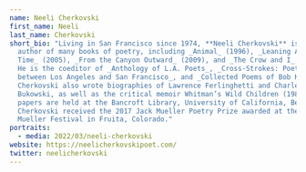 ```yaml
---
name: Neeli Cherkovski
first_name: Neeli
last_name: Cherkovski
short_bio: "Living in San Francisco since 1974, **Neeli Cherkovski** is the
  author of many books of poetry, including _Animal_ (1996), _Leaning Against
  Time_ (2005), _From the Canyon Outward_ (2009), and _The Crow and I_ (2015).
  He is the coeditor of _Anthology of L.A. Poets_, _Cross-Strokes: Poetry
  between Los Angeles and San Francisco_, and _Collected Poems of Bob Kaufman._
  Cherkovski also wrote biographies of Lawrence Ferlinghetti and Charles
  Bukowski, as well as the critical memoir Whitman’s Wild Children (1988). His
  papers are held at the Bancroft Library, University of California, Berkeley.
  Cherkovski received the 2017 Jack Mueller Poetry Prize awarded at the Jack
  Mueller Festival in Fruita, Colorado."
portraits:
  - media: 2022/03/neeli-cherkovski
website: https://neelicherkovskipoet.com/
twitter: neelicherkovski
---
```

